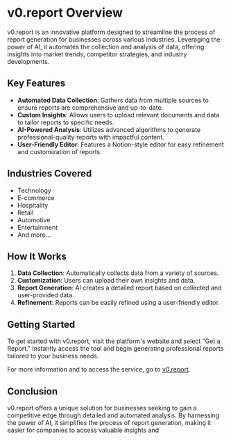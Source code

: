 # v0.report Overview

v0.report is an innovative platform designed to streamline the process of report generation for businesses across various industries. Leveraging the power of AI, it automates the collection and analysis of data, offering insights into market trends, competitor strategies, and industry developments.

## Key Features

- **Automated Data Collection**: Gathers data from multiple sources to ensure reports are comprehensive and up-to-date.
- **Custom Insights**: Allows users to upload relevant documents and data to tailor reports to specific needs.
- **AI-Powered Analysis**: Utilizes advanced algorithms to generate professional-quality reports with impactful content.
- **User-Friendly Editor**: Features a Notion-style editor for easy refinement and customization of reports.

## Industries Covered

- Technology
- E-commerce
- Hospitality
- Retail
- Automotive
- Entertainment
- And more...

## How It Works

1. **Data Collection**: Automatically collects data from a variety of sources.
2. **Customization**: Users can upload their own insights and data.
3. **Report Generation**: AI creates a detailed report based on collected and user-provided data.
4. **Refinement**: Reports can be easily refined using a user-friendly editor.

## Getting Started

To get started with v0.report, visit the platform's website and select "Get a Report." Instantly access the tool and begin generating professional reports tailored to your business needs.

For more information and to access the service, go to [v0.report](https://v0.report/).

## Conclusion

v0.report offers a unique solution for businesses seeking to gain a competitive edge through detailed and automated analysis. By harnessing the power of AI, it simplifies the process of report generation, making it easier for companies to access valuable insights and
